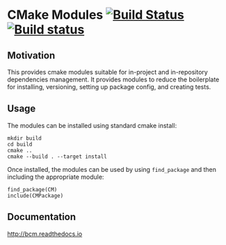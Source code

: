 CMake Modules [![Build Status](https://travis-ci.com/BoostCMake/cmake_modules.svg?branch=master)](https://travis-ci.com/BoostCMake/cmake_modules) [![Build status](https://ci.appveyor.com/api/projects/status/f3qe31c4hd7iwumn?svg=true)](https://ci.appveyor.com/project/nemo1369/cmake-modules)
===

Motivation
----------

This provides cmake modules suitable for in-project and in-repository dependencies management. It provides modules to reduce the boilerplate for installing, versioning, setting up package config, and creating tests.

Usage
-----

The modules can be installed using standard cmake install:

    mkdir build
    cd build
    cmake ..
    cmake --build . --target install

Once installed, the modules can be used by using `find_package` and then including the appropriate module:

    find_package(CM)
    include(CMPackage)

Documentation
-------------

http://bcm.readthedocs.io

